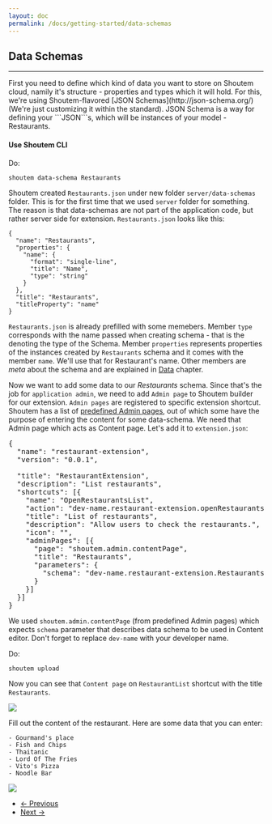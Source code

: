 ```yaml
---
layout: doc
permalink: /docs/getting-started/data-schemas
---
```


## Data Schemas
<hr />
First you need to define which kind of data you want to store on Shoutem cloud, namily it's structure - properties and types which it will hold. For this, we're using Shoutem-flavored [JSON Schemas](http://json-schema.org/) (We're just customizing it within the standard). JSON Schema is a way for defining your ```JSON```s, which will be instances of your model - Restaurants.

<br />

#### Use Shoutem CLI

Do:

```
shoutem data-schema Restaurants
```
Shoutem created `Restaurants.json` under new folder `server/data-schemas` folder. This is for the first time that we used `server` folder for something. The reason is that data-schemas are not part of the application code, but rather server side for extension. `Restaurants.json` looks like this:

```
{
  "name": "Restaurants",
  "properties": {
    "name": {
      "format": "single-line",
      "title": "Name",
      "type": "string"
    }
  },
  "title": "Restaurants",
  "titleProperty": "name"
}
```

```Restaurants.json``` is already prefilled with some memebers. Member ```type``` corresponds with the name passed when creating schema - that is the denoting the type of the Schema. Member ```properties``` represents properties of the instances created by ```Restaurants``` schema and it comes with the member ```name```. We'll use that for Restaurant's name. Other members are _meta_ about the schema and are explained in [Data](/docs/coming-soon) chapter.

Now we want to add some data to our _Restaurants_ schema. Since that's the job for `application admin`, we need to add `Admin page` to Shoutem builder for our extension. `Admin pages` are registered to specific extension shortcut. Shoutem has a list of [predefined Admin pages](/docs/coming-soon), out of which some have the purpose of entering the content for some data-schema. We need that Admin page which acts as Content page. Let's add it to `extension.json`:

<pre>
{
  "name": "restaurant-extension",
  "version": "0.0.1",

  "title": "RestaurantExtension",
  "description": "List restaurants",
  "shortcuts": [{
    "name": "OpenRestaurantsList",
    "action": "dev-name.restaurant-extension.openRestaurantsList",
    "title": "List of restaurants",
    "description": "Allow users to check the restaurants.",
    "icon": "",
<span class="newCode">    "adminPages": [{
      "page": "shoutem.admin.contentPage",
      "title": "Restaurants",
      "parameters": {
        "schema": "dev-name.restaurant-extension.Restaurants"
      }
    }]</span>
  }]
}
</pre> 

We used `shoutem.admin.contentPage` (from predefined Admin pages) which expects `schema` parameter that describes data schema to be used in Content editor. Don't forget to replace `dev-name` with your developer name.

Do:

```
shoutem upload
```

Now you can see that `Content page` on `RestaurantList` shortcut with the title `Restaurants`. 

<p class="image">
<img src='http://shoutem.github.io/img/getting-started/cms-restaurants-empty.png'/>
</p>

Fill out the content of the restaurant. Here are some data that you can enter:

```
- Gourmand's place
- Fish and Chips
- Thaitanic
- Lord Of The Fries
- Vito's Pizza
- Noodle Bar
```

<p class="image">
<img src='http://shoutem.github.io/img/getting-started/cms-restaurants-filled.png'/>
</p>

<nav>
  <ul class="pager">
    <li class="previous">
      <a href="http://shoutem.github.io/docs/getting-started/screen"><span aria-hidden="true">&larr;</span> Previous</a>
    </li>
    <li class="next">
      <a href="http://shoutem.github.io/docs/getting-started/loading-data">Next <span aria-hidden="true">&rarr;</span></a>
    </li>
  </ul>
</nav>